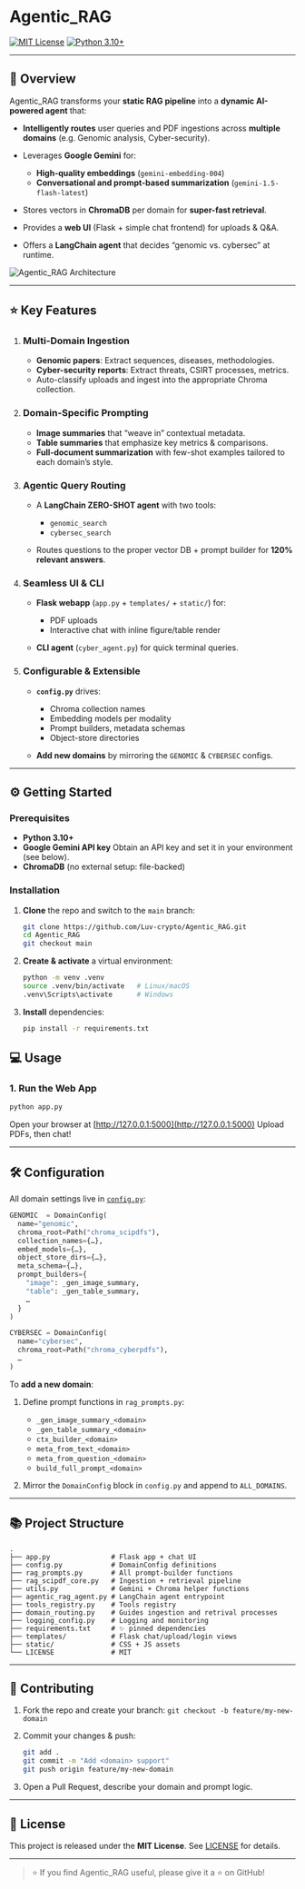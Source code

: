 # Agentic\_RAG

[![MIT License](https://img.shields.io/badge/license-MIT-blue.svg)](#license)
[![Python 3.10+](https://img.shields.io/badge/python-3.10+-blue.svg)](#requirements)


---

## 🚀 Overview

Agentic\_RAG transforms your **static RAG pipeline** into a **dynamic AI-powered agent** that:

* **Intelligently routes** user queries and PDF ingestions
  across **multiple domains** (e.g. Genomic analysis, Cyber-security).
* Leverages **Google Gemini** for:

  * **High-quality embeddings** (`gemini-embedding-004`)
  * **Conversational and prompt-based summarization** (`gemini-1.5-flash-latest`)
* Stores vectors in **ChromaDB** per domain for **super-fast retrieval**.
* Provides a **web UI** (Flask + simple chat frontend) for uploads & Q\&A.
* Offers a **LangChain agent** that decides “genomic vs. cybersec” at runtime.

![Agentic\_RAG Architecture](docs/architecture_diagram.png)

---

## ⭐ Key Features

1. ### Multi-Domain Ingestion

   * **Genomic papers**: Extract sequences, diseases, methodologies.
   * **Cyber-security reports**: Extract threats, CSIRT processes, metrics.
   * Auto-classify uploads and ingest into the appropriate Chroma collection.

2. ### Domain-Specific Prompting

   * **Image summaries** that “weave in” contextual metadata.
   * **Table summaries** that emphasize key metrics & comparisons.
   * **Full-document summarization** with few-shot examples tailored
     to each domain’s style.

3. ### Agentic Query Routing

   * A **LangChain ZERO-SHOT agent** with two tools:

     * `genomic_search`
     * `cybersec_search`
   * Routes questions to the proper vector DB + prompt builder
     for **120% relevant answers**.

4. ### Seamless UI & CLI

   * **Flask webapp** (`app.py` + `templates/` + `static/`) for:

     * PDF uploads
     * Interactive chat with inline figure/table render
   * **CLI agent** (`cyber_agent.py`) for quick terminal queries.

5. ### Configurable & Extensible

   * **`config.py`** drives:

     * Chroma collection names
     * Embedding models per modality
     * Prompt builders, metadata schemas
     * Object-store directories
   * **Add new domains** by mirroring the `GENOMIC` & `CYBERSEC` configs.

---

## ⚙️ Getting Started

### Prerequisites

* **Python 3.10+**
* **Google Gemini API key**
  Obtain an API key and set it in your environment (see below).
* **ChromaDB** (no external setup: file-backed)

### Installation

1. **Clone** the repo and switch to the `main` branch:

   ```bash
   git clone https://github.com/Luv-crypto/Agentic_RAG.git
   cd Agentic_RAG
   git checkout main
   ```

2. **Create & activate** a virtual environment:

   ```bash
   python -m venv .venv
   source .venv/bin/activate   # Linux/macOS
   .venv\Scripts\activate      # Windows
   ```

3. **Install** dependencies:

   ```bash
   pip install -r requirements.txt
   ```


## 💻 Usage


### 1. Run the Web App

```bash
python app.py
```

Open your browser at [http://127.0.0.1:5000](http://127.0.0.1:5000)
Upload PDFs, then chat!

---

## 🛠️ Configuration

All domain settings live in [`config.py`](config.py):

```python
GENOMIC  = DomainConfig(
  name="genomic",
  chroma_root=Path("chroma_scipdfs"),
  collection_names={…},
  embed_models={…},
  object_store_dirs={…},
  meta_schema={…},
  prompt_builders={
    "image": _gen_image_summary,
    "table": _gen_table_summary,
    …
  }
)

CYBERSEC = DomainConfig(
  name="cybersec",
  chroma_root=Path("chroma_cyberpdfs"),
  …
)
```

To **add a new domain**:

1. Define prompt functions in `rag_prompts.py`:

   * `_gen_image_summary_<domain>`
   * `_gen_table_summary_<domain>`
   * `ctx_builder_<domain>`
   * `meta_from_text_<domain>`
   * `meta_from_question_<domain>`
   * `build_full_prompt_<domain>`

2. Mirror the `DomainConfig` block in `config.py` and append to `ALL_DOMAINS`.

---

## 📚 Project Structure

```
.
├── app.py               # Flask app + chat UI
├── config.py            # DomainConfig definitions
├── rag_prompts.py       # All prompt-builder functions
├── rag_scipdf_core.py   # Ingestion + retrieval pipeline
├── utils.py             # Gemini + Chroma helper functions
├── agentic_rag_agent.py # LangChain agent entrypoint
├── tools_registry.py    # Tools registry
├── domain_routing.py    # Guides ingestion and retrival processes
├── logging_config.py    # Logging and monitoring
├── requirements.txt     # ✨ pinned dependencies
├── templates/           # Flask chat/upload/login views
├── static/              # CSS + JS assets
└── LICENSE              # MIT
```

---

## 🤝 Contributing

1. Fork the repo and create your branch:
   `git checkout -b feature/my-new-domain`
2. Commit your changes & push:

   ```bash
   git add .
   git commit -m "Add <domain> support"
   git push origin feature/my-new-domain
   ```
3. Open a Pull Request, describe your domain and prompt logic.

---

## 📝 License

This project is released under the **MIT License**.
See [LICENSE](LICENSE) for details.

---

> ⭐️ If you find Agentic\_RAG useful, please give it a ⭐️ on GitHub!
